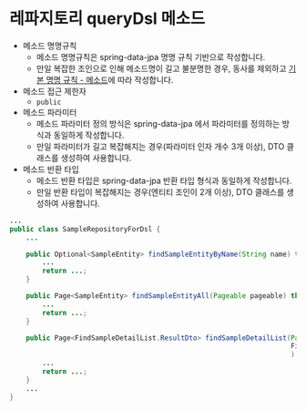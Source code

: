 # 레파지토리 queryDsl 메소드

- 메소드 명명규칙
    - 메소드 명명규칙은 spring-data-jpa 명명 규칙 기반으로 작성합니다.
    - 만일 복잡한 조인으로 인해 메소드명이 길고 불분명한 경우, 동사를 제외하고 [기본 명명 규칙 - 메소드](default-namespace.md#메소드 "기본 명명 규칙 #메소드")에 따라 작성합니다.
- 메소드 접근 제한자
    - `public`
- 메소드 파라미터
    - 메소드 파라미터 정의 방식은 spring-data-jpa 에서 파라미터를 정의하는 방식과 동일하게 작성합니다.
    - 만일 파라미터가 길고 복잡해지는 경우(파라미터 인자 개수 3개 이상), DTO 클래스를 생성하여 사용합니다.
- 메소드 반환 타입
    - 메소드 반환 타입은 spring-data-jpa 반환 타입 형식과 동일하게 작성합니다.
    - 만일 반환 타입이 복잡해지는 경우(엔티티 조인이 2개 이상), DTO 클래스를 생성하여 사용합니다.

```java
...
public class SampleRepositoryForDsl {
	...

	public Optional<SampleEntity> findSampleEntityByName(String name) throws Exception {
		...
		return ...;
    }

	public Page<SampleEntity> findSampleEntityAll(Pageable pageable) throws Exception {
		...
		return ...;
	}

	public Page<FindSampleDetailList.ResultDto> findSampleDetailList(Pageable pageable, 
                                                                     FindSampleDetailList.ParamDto paramDto
                                                                     ) throws Exception {
		...
		return ...;
	}
	...
}
```